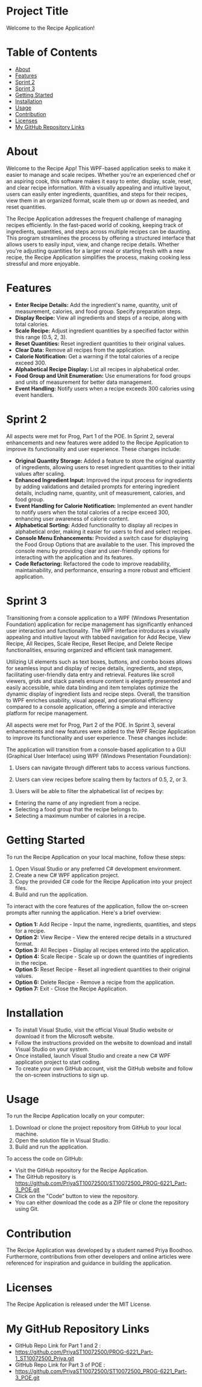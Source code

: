 # Project Title
Welcome to the Recipe Application!

# Table of Contents
- [About](#about)
- [Features](#features)
- [Sprint 2](#sprint-2)
- [Sprint 3](#sprint-3)
- [Getting Started](#getting-started)
- [Installation](#installation)
- [Usage](#usage)
- [Contribution](#contribution)
- [Licenses](#licenses)
- [My GitHub Repository Links](#my-github-repository-links)


# About
Welcome to the Recipe App! This WPF-based application seeks to make it easier to manage and scale recipes. Whether you're an experienced chef or an aspiring cook, this software makes it easy to enter, display, scale, reset, and clear recipe information. With a visually appealing and intuitive layout, users can easily enter ingredients, quantities, and steps for their recipes, view them in an organized format, scale them up or down as needed, and reset quantities.

The Recipe Application addresses the frequent challenge of managing recipes efficiently. In the fast-paced world of cooking, keeping track of ingredients, quantities, and steps across multiple recipes can be daunting. This program streamlines the process by offering a structured interface that allows users to easily input, view, and change recipe details. Whether you're adjusting quantities for a larger meal or starting fresh with a new recipe, the Recipe Application simplifies the process, making cooking less stressful and more enjoyable.


# Features
- **Enter Recipe Details:** Add the ingredient's name, quantity, unit of measurement, calories, and food group. Specify preparation steps.
- **Display Recipe:** View all ingredients and steps of a recipe, along with total calories.
- **Scale Recipe:** Adjust ingredient quantities by a specified factor within this range (0.5, 2, 3).
- **Reset Quantities:** Reset ingredient quantities to their original values.
- **Clear Data:** Remove all recipes from the application.
- **Calorie Notification:** Get a warning if the total calories of a recipe exceed 300.
- **Alphabetical Recipe Display:** List all recipes in alphabetical order.
- **Food Group and Unit Enumeration:** Use enumerations for food groups and units of measurement for better data management.
- **Event Handling:** Notify users when a recipe exceeds 300 calories using event handlers.


# Sprint 2
All aspects were met for Prog, Part 1 of the POE. In Sprint 2, several enhancements and new features were added to the Recipe Application to improve its functionality and user experience. These changes include:

- **Original Quantity Storage:** Added a feature to store the original quantity of ingredients, allowing users to reset ingredient quantities to their initial values after scaling.
- **Enhanced Ingredient Input:** Improved the input process for ingredients by adding validations and detailed prompts for entering ingredient details, including name, quantity, unit of measurement, calories, and food group.
- **Event Handling for Calorie Notification:** Implemented an event handler to notify users when the total calories of a recipe exceed 300, enhancing user awareness of calorie content.
- **Alphabetical Sorting:** Added functionality to display all recipes in alphabetical order, making it easier for users to find and select recipes.
- **Console Menu Enhancements:** Provided a switch case for displaying the Food Group Options that are available to the user. This improved the console menu by providing clear and user-friendly options for interacting with the application and its features.
- **Code Refactoring:** Refactored the code to improve readability, maintainability, and performance, ensuring a more robust and efficient application.


# Sprint 3
Transitioning from a console application to a WPF (Windows Presentation Foundation) application for recipe management has significantly enhanced user interaction and functionality. The WPF interface introduces a visually appealing and intuitive layout with tabbed navigation for Add Recipe, View Recipe, All Recipes, Scale Recipe, Reset Recipe, and Delete Recipe functionalities, ensuring organized and efficient task management. 

Utilizing UI elements such as text boxes, buttons, and combo boxes allows for seamless input and display of recipe details, ingredients, and steps, facilitating user-friendly data entry and retrieval. Features like scroll viewers, grids and stack panels ensure content is elegantly presented and easily accessible, while data binding and item templates optimize the dynamic display of ingredient lists and recipe steps. Overall, the transition to WPF enriches usability, visual appeal, and operational efficiency compared to a console application, offering a simple and interactive platform for recipe management.

All aspects were met for Prog, Part 2 of the POE. In Sprint 3, several enhancements and new features were added to the WPF Recipe Application to improve its functionality and user experience. These changes include:

The application will transition from a console-based application to a GUI (Graphical User Interface) using WPF (Windows Presentation Foundation):

1. Users can navigate through different tabs to access various functions.
2. Users can view recipes before scaling them by factors of 0.5, 2, or 3.

3. Users will be able to filter the alphabetical list of recipes by:
- Entering the name of any ingredient from a recipe.
- Selecting a food group that the recipe belongs to.
- Selecting a maximum number of calories in a recipe.


# Getting Started
To run the Recipe Application on your local machine, follow these steps:
1. 	Open Visual Studio or any preferred C# development environment.
2. 	Create a new C# WPF application project.
3. 	Copy the provided C# code for the Recipe Application into your project files.
4. 	Build and run the application.

To interact with the core features of the application, follow the on-screen prompts after running the application. Here's a brief overview:
- **Option 1:** Add Recipe - Input the name, ingredients, quantities, and steps for a recipe.
- **Option 2:** View Recipe - View the entered recipe details in a structured format.
- **Option 3:** All Recipes - Display all recipes entered into the application.
- **Option 4:** Scale Recipe - Scale up or down the quantities of ingredients in the recipe.
- **Option 5:** Reset Recipe - Reset all ingredient quantities to their original values.
- **Option 6:** Delete Recipe - Remove a recipe from the application.
- **Option 7:** Exit - Close the Recipe Application.


# Installation
- To install Visual Studio, visit the official Visual Studio website or download it from the Microsoft website.
- Follow the instructions provided on the website to download and install Visual Studio on your system.
- Once installed, launch Visual Studio and create a new C# WPF application project to start coding.
- To create your own GitHub account, visit the GitHub website and follow the on-screen instructions to sign up.


# Usage
To run the Recipe Application locally on your computer:
1.	Download or clone the project repository from GitHub to your local machine.
2.	Open the solution file in Visual Studio.
3.	Build and run the application.
   
To access the code on GitHub:
-  Visit the GitHub repository for the Recipe Application.
- The GitHub repository is https://github.com/PriyaST10072500/ST10072500_PROG-6221_Part-3_POE.git
- Click on the "Code" button to view the repository.
- You can either download the code as a ZIP file or clone the repository using Git.


# Contribution
The Recipe Application was developed by a student named Priya Boodhoo. Furthermore, contributions from other developers and online articles were referenced for inspiration and guidance in building the application.


# Licenses
The Recipe Application is released under the MIT License.


# My GitHub Repository Links
- GitHub Repo Link for Part 1 and 2 :
- https://github.com/PriyaST10072500/PROG-6221_Part-1_ST10072500_Priya.git
- GitHub Repo Link for Part 3 of POE :
- https://github.com/PriyaST10072500/ST10072500_PROG-6221_Part-3_POE.git


